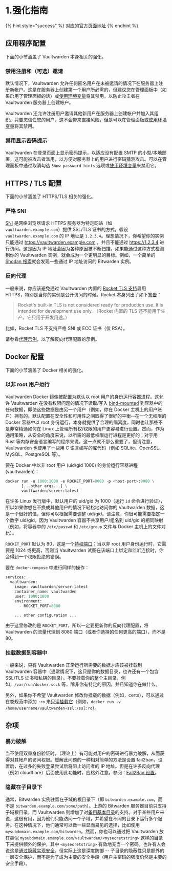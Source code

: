 # 1.强化指南

{% hint style="success" %}
对应的[官方页面地址](https://github.com/dani-garcia/vaultwarden/wiki/Hardening-Guide)
{% endhint %}

## 应用程序配置 <a href="#application-configuration" id="application-configuration"></a>

下面的小节涵盖了 Vaultwarden 本身相关的强化。

### 禁用注册和（可选）邀请 <a href="#disable-registration-and-optionally-invitations" id="disable-registration-and-optionally-invitations"></a>

默认情况下，Vaultwarden 允许任何匿名用户在未被邀请的情况下在服务器上注册新帐户。这是在服务器上创建第一个用户所必需的，但建议您在管理面板中（如果启用了管理面板的话）或[使用环境变量](../disable-registration-of-new-users.md)将其禁用，以防止攻击者在 Vaultwarden 服务器上创建帐户。

Vaultwarden 还允许注册用户邀请其他新用户在服务器上创建帐户并加入其组织。只要您信任您的用户，这不会带来直接风险，但是可以在管理面板或[使用环境变量](../disable-registration-of-new-users.md)将其禁用。

### 禁用显示密码提示 <a href="#disable-password-hint-display" id="disable-password-hint-display"></a>

Vaultwarden 在登录页面上显示密码提示，以适应没有配置 SMTP 的小型/本地部署，这可能被攻击者滥用，以方便对服务器上的用户进行密码猜测攻击。可以在管理面板中通过取消勾选 `Show password hints` 选项或[使用环境变量](../disable-registration-of-new-users.md)来禁用它。

## HTTPS / TLS 配置 <a href="#https-tls-configuration" id="https-tls-configuration"></a>

下面的小节涵盖了 HTTPS/TLS 相关的强化。

### 严格 SNI <a href="#strict-sni" id="strict-sni"></a>

[SNI](https://zh.wikipedia.org/wiki/%E6%9C%8D%E5%8A%A1%E5%99%A8%E5%90%8D%E7%A7%B0%E6%8C%87%E7%A4%BA) 是网络浏览器请求 HTTPS 服务器为特定网站（如 `vaultwarden.example.com`）提供 SSL/TLS 证书的方式。假设`vaultwarden.example.com` 的 IP 地址是 `1.2.3.4`。理想情况下，你希望你的实例只能通过 https://vaultwarden.example.com ，并且不能通过 https://1.2.3.4 进行访问。这是因为 IP 地址会因为各种原因被不断扫描，如果能通过这种方式检测到你的 Vaultwarden 实例，就会成为一个更明显的目标。例如，一个简单的 [Shodan 搜索](https://www.shodan.io/search?query=bitwarden)就会发现一些通过 IP 地址访问的 Bitwarden 实例。

### 反向代理 <a href="#reverse-proxying" id="reverse-proxying"></a>

一般来说，你应该避免通过 Vaultwarden 内置的 [Rocket TLS 支持](../../deployment/https/enabling-https.md)启用 HTTPS，特别是当你的实例是公开访问的时候。Rocket 本身列出了如下[警告](https://rocket.rs/v0.4/guide/configuration/#configuring-tls)：

> Rocket's built-in TLS is not considered ready for production use. It is intended for development use only. （Rocket 内置的 TLS 还不能用于生产。它只用于开发用途。）

比如，Rocket TLS 不支持严格 SNI 或 ECC 证书（仅 RSA）。

请参看[代理示例](../../deployment/proxy-examples.md)，以了解反向代理配置的示例。

## Docker 配置 <a href="#docker-configuration" id="docker-configuration"></a>

下面的小节涵盖了 Docker 相关的强化。

### 以非 root 用户运行 <a href="#run-as-a-non-root-user" id="run-as-a-non-root-user"></a>

Vaultwarden Docker 镜像被配置为默认以 root 用户的身份运行容器进程。这允许 Vaultwarden 在没有权限问题的情况下读取/写入 [bind-mounted](https://docs.docker.com/storage/bind-mounts/) 到容器中的任何数据，即使这些数据是由另一个用户（例如，你在 Docker 主机上的用户账户）拥有的。默认配置在安全性和可用性之间取得了很好的平衡--在一个无权限的 Docker 容器中以 root 身份运行，本身就提供了合理的隔离度，同时也让那些不是非常精通如何在 Linux 上管理所有权/权限的用户更容易进行设置。然而，作为通用策略，从安全的角度来说，以所需的最低权限运行进程是更好的；对于用 Rust 等内存安全语言编写的程序来说，这一点就不那么重要了，但请注意，Vaultwarden 也使用了一些用 C 语言编写的库代码（例如 SQLite、OpenSSL、MySQL、PostgreSQL 等）。

要在 Docker 中以非 root 用户 (uid/gid 1000) 的身份运行容器进程 (vaultwarden)：

```python
docker run -u 1000:1000 -e ROCKET_PORT=8080 -p <host-port>:8080 \
       [...other args...] \
       vaultwarden/server:latest
```

在许多 Linux 发行版中，默认用户的 uid/gid 为 1000（运行 `id` 命令进行验证），所以如果你想在不换成其他用户的情况下轻松地访问你的 Vaultwarden 数据，这是一个很好的值，但你可以根据需要调整 uid/gid。请注意，你很可能需要指定一个数字 uid/gid，因为 Vaultwarden 容器不共享用户/组名到 uid/gid 的相同映射（例如，将容器中的 `/etc/passwd` 和 `/etc/group` 文件与 Docker 主机上的文件对比）。

`ROCKET_PORT` 默认为 80，这是一个[特权端口](https://www.w3.org/Daemon/User/Installation/PrivilegedPorts.html)；当以非 root 用户身份运行时，它需要是 1024 或更高，否则当 Vaultwarden 试图在该端口上绑定和监听连接时，你会得到一个权限拒绝的错误。

要在 `docker-compose` 中进行同样的操作：

```python
services:
  vaultwarden:
    image: vaultwarden/server:latest
    container_name: vaultwarden
    user: 1000:1000
    environment:
      - ROCKET_PORT=8080

    ... other configuration ...
```

由于这里修改的是 `ROCKET_PORT`，所以一定要更新你的反向代理配置，将 Vaultwarden 的流量代理到 8080 端口（或者你选择的任何更高的端口），而不是 80。

### 挂载数据到容器中 <a href="#mounting-data-into-the-container" id="mounting-data-into-the-container"></a>

一般来说，只有 Vaultwarden 正常运行所需要的数据才应该被挂载到 Vaultwarden 容器中（通常情况下，这只是你的数据目录，也许还有一个包含 SSL/TLS 证书和私钥的目录）。不要挂载你的整个主目录，例如，`/var/run/docker.sock` 等，除非你有特定的原因，并且知道你在做什么。

另外，如果你不希望 Vaultwarden 修改你挂载的数据（例如，certs），可以通过在卷规范中添加 `:ro` 来[只读挂载它](https://docs.docker.com/storage/bind-mounts/#use-a-read-only-bind-mount)（例如，`docker run -v /home/username/vaultwarden-ssl:/ssl:ro`）。

## 杂项 <a href="#miscellaneous" id="miscellaneous"></a>

### 暴力破解 <a href="#brute-force-mitigation" id="brute-force-mitigation"></a>

当不使用双重身份验证时，（理论上）有可能对用户的密码进行暴力破解，从而获得对其帐户的访问权限。缓解此问题的一种相对简单的方法是设置 fail2ban，设置后，在过多的失败登录尝试后将阻止访问者的 IP 地址。但是在许多反向代理（例如 cloudflare）后面使用此功能时，应格外注意。参阅：[Fail2Ban 设置](fail2ban-setup.md)。

### 隐藏在子目录下 <a href="#hiding-under-a-subdir" id="hiding-under-a-subdir"></a>

通常，Bitwarden 实例驻留在子域的根目录下（即 `bitwarden.example.com`，而不是 `bitwarden.example.com/some/path`）。上游的 Bitwarden 服务器目前只支持子域根目录，而 Vaultwarden 则增加了对[备用基本目录](../using-an-alternate-base-dir-subdir-subpath.md)的支持。对于某些用户来说，这很有用，因为他们只能访问一个子域，并希望在不同的目录下运行多个服务。在这种情况下，他们通常可以做一些显而易见的选择，比如使用 `mysubdomain.example.com/bitwarden`。然而，你也可以通过把 Vaultwarden 放在类似 `mysubdomain.example.com/vaultwarden/<mysecretstring>` 这样的目录下来提供额外的保护，其中 `<mysecretstring>` 有效地充当一个密码。也许有人会说这是[通过隐藏实现安全](https://en.wikipedia.org/wiki/Security\_through\_obscurity)，但实际上这是深度防御 -- 子目录的隐蔽性只是额外的一层安全保护，而不是为了成为主要的安全手段（用户主密码的强度仍然是主要的安全手段）。
